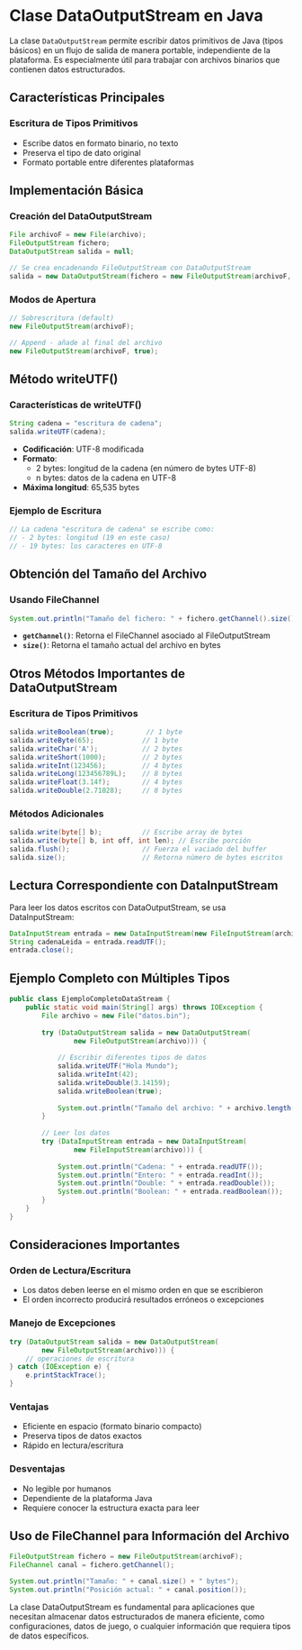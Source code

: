 # Clase DataOutputStream en Java

La clase `DataOutputStream` permite escribir datos primitivos de Java (tipos básicos) en un flujo de salida de manera portable, independiente de la plataforma. Es especialmente útil para trabajar con archivos binarios que contienen datos estructurados.

## Características Principales

### **Escritura de Tipos Primitivos**
- Escribe datos en formato binario, no texto
- Preserva el tipo de dato original
- Formato portable entre diferentes plataformas

## Implementación Básica

### **Creación del DataOutputStream**
```java
File archivoF = new File(archivo);
FileOutputStream fichero;
DataOutputStream salida = null;

// Se crea encadenando FileOutputStream con DataOutputStream
salida = new DataOutputStream(fichero = new FileOutputStream(archivoF, true));
```

### **Modos de Apertura**
```java
// Sobrescritura (default)
new FileOutputStream(archivoF);

// Append - añade al final del archivo
new FileOutputStream(archivoF, true);
```

## Método writeUTF()

### **Características de writeUTF()**
```java
String cadena = "escritura de cadena";
salida.writeUTF(cadena);
```

- **Codificación**: UTF-8 modificada
- **Formato**:
    - 2 bytes: longitud de la cadena (en número de bytes UTF-8)
    - n bytes: datos de la cadena en UTF-8
- **Máxima longitud**: 65,535 bytes

### **Ejemplo de Escritura**
```java
// La cadena "escritura de cadena" se escribe como:
// - 2 bytes: longitud (19 en este caso)
// - 19 bytes: los caracteres en UTF-8
```

## Obtención del Tamaño del Archivo

### **Usando FileChannel**
```java
System.out.println("Tamaño del fichero: " + fichero.getChannel().size());
```

- **`getChannel()`**: Retorna el FileChannel asociado al FileOutputStream
- **`size()`**: Retorna el tamaño actual del archivo en bytes

## Otros Métodos Importantes de DataOutputStream

### **Escritura de Tipos Primitivos**
```java
salida.writeBoolean(true);        // 1 byte
salida.writeByte(65);            // 1 byte
salida.writeChar('A');           // 2 bytes
salida.writeShort(1000);         // 2 bytes
salida.writeInt(123456);         // 4 bytes
salida.writeLong(123456789L);    // 8 bytes
salida.writeFloat(3.14f);        // 4 bytes
salida.writeDouble(2.71828);     // 8 bytes
```

### **Métodos Adicionales**
```java
salida.write(byte[] b);          // Escribe array de bytes
salida.write(byte[] b, int off, int len); // Escribe porción
salida.flush();                  // Fuerza el vaciado del buffer
salida.size();                   // Retorna número de bytes escritos
```

## Lectura Correspondiente con DataInputStream

Para leer los datos escritos con DataOutputStream, se usa DataInputStream:

```java
DataInputStream entrada = new DataInputStream(new FileInputStream(archivoF));
String cadenaLeida = entrada.readUTF();
entrada.close();
```

## Ejemplo Completo con Múltiples Tipos

```java
public class EjemploCompletoDataStream {
    public static void main(String[] args) throws IOException {
        File archivo = new File("datos.bin");
        
        try (DataOutputStream salida = new DataOutputStream(
                new FileOutputStream(archivo))) {
            
            // Escribir diferentes tipos de datos
            salida.writeUTF("Hola Mundo");
            salida.writeInt(42);
            salida.writeDouble(3.14159);
            salida.writeBoolean(true);
            
            System.out.println("Tamaño del archivo: " + archivo.length() + " bytes");
        }
        
        // Leer los datos
        try (DataInputStream entrada = new DataInputStream(
                new FileInputStream(archivo))) {
            
            System.out.println("Cadena: " + entrada.readUTF());
            System.out.println("Entero: " + entrada.readInt());
            System.out.println("Double: " + entrada.readDouble());
            System.out.println("Boolean: " + entrada.readBoolean());
        }
    }
}
```

## Consideraciones Importantes

### **Orden de Lectura/Escritura**
- Los datos deben leerse en el mismo orden en que se escribieron
- El orden incorrecto producirá resultados erróneos o excepciones

### **Manejo de Excepciones**
```java
try (DataOutputStream salida = new DataOutputStream(
        new FileOutputStream(archivo))) {
    // operaciones de escritura
} catch (IOException e) {
    e.printStackTrace();
}
```

### **Ventajas**
- Eficiente en espacio (formato binario compacto)
- Preserva tipos de datos exactos
- Rápido en lectura/escritura

### **Desventajas**
- No legible por humanos
- Dependiente de la plataforma Java
- Requiere conocer la estructura exacta para leer

## Uso de FileChannel para Información del Archivo

```java
FileOutputStream fichero = new FileOutputStream(archivoF);
FileChannel canal = fichero.getChannel();

System.out.println("Tamaño: " + canal.size() + " bytes");
System.out.println("Posición actual: " + canal.position());
```

La clase DataOutputStream es fundamental para aplicaciones que necesitan almacenar datos estructurados de manera eficiente, como configuraciones, datos de juego, o cualquier información que requiera tipos de datos específicos.